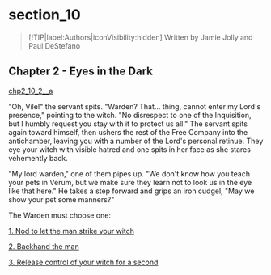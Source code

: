 
# section_10

>[!TIP|label:Authors|iconVisibility:hidden]
>Written by Jamie Jolly and Paul DeStefano

## Chapter 2 - Eyes in the Dark

[chp2_10_2__a](../../decomp/app/src/main/res/raw/chp2_10_2__a.mp3 ':include :type=audio')

"Oh, Vile!" the servant spits. "Warden? That… thing, cannot enter my Lord's presence," pointing to the witch. "No disrespect to one of the Inquisition, but I humbly request you stay with it to protect us all." The servant spits again toward himself, then ushers the rest of the Free Company into the antichamber, leaving you with a number of the Lord's personal retinue. They eye your witch with visible hatred and one spits in her face as she stares vehemently back.

"My lord warden," one of them pipes up. "We don't know how you teach your pets in Verum, but we make sure they learn not to look us in the eye like that here." He takes a step forward and grips an iron cudgel, "May we show your pet some manners?"


The Warden must choose one:

[1. Nod to let the man strike your witch](output/chapter2/section_11.md)

[2. Backhand the man](output/chapter2/section_12.md)

[3. Release control of your witch for a second](output/chapter2/section_13.md)


